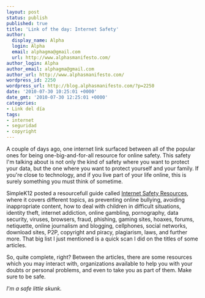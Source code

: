 ```yaml
---
layout: post
status: publish
published: true
title: 'Link of the day: Internet Safety'
author:
  display_name: Alpha
  login: Alpha
  email: alphagma@gmail.com
  url: http://www.alphasmanifesto.com/
author_login: Alpha
author_email: alphagma@gmail.com
author_url: http://www.alphasmanifesto.com/
wordpress_id: 2250
wordpress_url: http://blog.alphasmanifesto.com/?p=2250
date: '2010-07-30 10:25:01 +0000'
date_gmt: '2010-07-30 12:25:01 +0000'
categories:
- Link del día
tags:
- internet
- seguridad
- copyright
---
```


A couple of days ago, one internet link surfaced between all of the popular ones for being one-big-and-for-all resource for online safety. This safety I'm talking about is not only the kind of safety where you want to protect your data, but the one where you want to protect yourself and your family. If you're close to technology, and if you live part of your life online, this is surely something you must think of sometime.

SimpleK12 posted a resourcefull guide called [Internet Safety Resources](http://www.simplek12.com/internetsafety), where it covers different topics, as preventing online bullying, avoiding inappropriate content, how to deal with children in difficult situations, identity theft, internet addiction, online gambling, pornography, data security, viruses, browsers, fraud, phishing, gaming sites, hoaxes, forums, netiquette, online journalism and blogging, cellphones, social networks, download sites, P2P, copyright and piracy, plagiarism, laws, and further more. That big list I just mentioned is a quick scan I did on the titles of some articles.

So, quite complete, right? Between the articles, there are some resources which you may interact with, organizations available to help you with your doubts or personal problems, and even to take you as part of them. Make sure to be safe.

_I'm a safe little skunk._
